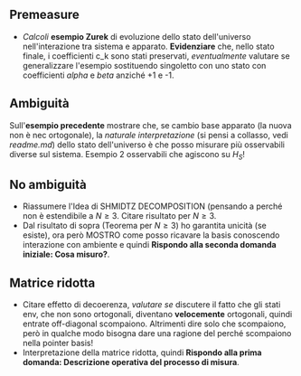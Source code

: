 ## Premeasure
- _Calcoli_ **esempio Zurek** di evoluzione dello stato dell'universo nell'interazione tra sistema e apparato.
**Evidenziare** che, nello stato finale, i coefficienti c_k sono stati preservati, _eventualmente_ valutare se generalizzare l'esempio sostituendo singoletto con uno stato con coefficienti $alpha$ e $beta$ anziché +1 e -1.

## Ambiguità
Sull'**esempio precedente** mostrare che, se cambio base apparato (la nuova non è nec ortogonale), la _naturale interpretazione_ (si pensi a collasso, vedi _readme.md_) dello stato dell'universo è che posso misurare più osservabili diverse sul sistema. Esempio 2 osservabili che agiscono su $H_S$!

## No ambiguità
- Riassumere l'Idea di SHMIDTZ DECOMPOSITION (pensando a perché non è estendibile a $N\geq 3$. Citare risultato per $N\geq 3$.
- Dal risultato di sopra (Teorema per $N\geq 3$) ho garantita unicità (se esiste), ora però MOSTRO come posso ricavare la basis conoscendo interazione con ambiente e quindi **Rispondo alla seconda domanda iniziale: Cosa misuro?**.

## Matrice ridotta
- Citare effetto di decoerenza, _valutare se_ discutere il fatto che gli stati env, che non sono ortogonali, diventano **velocemente** ortogonali, quindi entrate off-diagonal scompaiono. Altrimenti dire solo che scompaiono, però in qualche modo bisogna dare una ragione del perché scompaiono nella pointer basis!
- Interpretazione della matrice ridotta, quindi **Rispondo alla prima domanda: Descrizione operativa del processo di misura**.